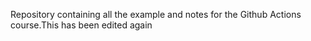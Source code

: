 Repository containing all the example and notes for the Github Actions course.This has been edited again
